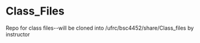 # Class_Files
Repo for class files--will be cloned into /ufrc/bsc4452/share/Class_files by instructor
